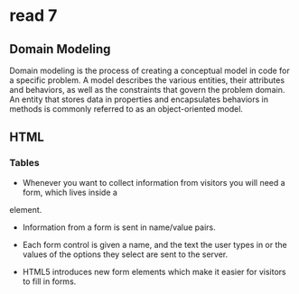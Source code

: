 # read 7
## Domain Modeling
Domain modeling is the process of creating a conceptual model in code for a specific problem. A model describes the various entities, their attributes and behaviors, as well as the constraints that govern the problem domain. An entity that stores data in properties and encapsulates behaviors in methods is commonly referred to as an object-oriented model.

## HTML
### Tables
* Whenever you want to collect information from
visitors you will need a form, which lives inside a
<form> element.

* Information from a form is sent in name/value pairs.
* Each form control is given a name, and the text the
user types in or the values of the options they select
are sent to the server.

* HTML5 introduces new form elements which make it
easier for visitors to fill in forms.